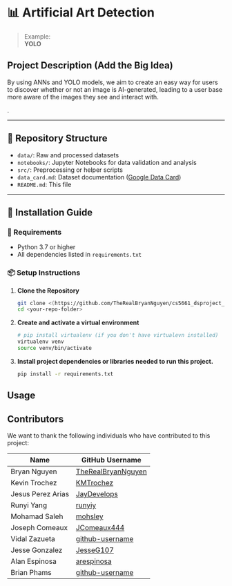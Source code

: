 # 📊 Artificial Art Detection
> Example:  
> **YOLO**

## Project Description (Add the Big Idea)

By using ANNs and YOLO models, we aim to create an easy way for users to discover whether or not an image is AI-generated, leading to a user base more aware of the images they see and interact with.

.

---

## 📂 Repository Structure
- `data/`: Raw and processed datasets
- `notebooks/`: Jupyter Notebooks for data validation and analysis
- `src/`: Preprocessing or helper scripts
- `data_card.md`: Dataset documentation ([Google Data Card](https://github.com/PAIR-code/datacardsplaybook/blob/main/templates/DataCardsExtendedTemplate.md))
- `README.md`: This file

---

## 🚀 Installation Guide

### 🔧 Requirements
- Python 3.7 or higher  
- All dependencies listed in `requirements.txt`

### 📦 Setup Instructions

1. **Clone the Repository**
   ```bash
   git clone <(https://github.com/TheRealBryanNguyen/cs5661_dsproject_yolo_model)>
   cd <your-repo-folder>
2. **Create and activate a virtual environment**

   ```bash
   # pip install virtualenv (if you don't have virtualevn installed)
   virtualenv venv
   source venv/bin/activate
   ```
3. **Install project dependencies or libraries needed to run this project.**

   ```bash
   pip install -r requirements.txt
   ```

## Usage

## Contributors

We want to thank the following individuals who have contributed to this project:


| Name | GitHub Username |
|---|---|
| Bryan Nguyen  | [TheRealBryanNguyen](https://github.com/TheRealBryanNguyen) |
| Kevin Trochez  | [KMTrochez](https://github.com/KMTrochez) |
| Jesus Perez Arias  | [JayDevelops](https://github.com/JayDevelops) |
| Runyi Yang  | [runyiy](https://github.com/runyiy) |
| Mohamad Saleh  | [mohsley](https://github.com/mohsley) |
| Joseph Comeaux  | [JComeaux444](https://github.com/JComeaux444) |
| Vidal Zazueta  | [github-username](github-url) |
| Jesse Gonzalez  | [JesseG107](https://github.com/JesseG107) |
| Alan Espinosa  | [arespinosa](https://github.com/arespinosa) |
| Brian Phams | [github-username](github-url) |
